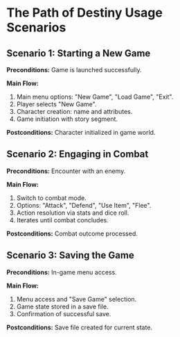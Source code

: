 # The Path of Destiny Usage Scenarios

## Scenario 1: Starting a New Game

**Preconditions:** Game is launched successfully.

**Main Flow:**
1. Main menu options: "New Game", "Load Game", "Exit".
2. Player selects "New Game".
3. Character creation: name and attributes.
4. Game initiation with story segment.

**Postconditions:** Character initialized in game world.

## Scenario 2: Engaging in Combat

**Preconditions:** Encounter with an enemy.

**Main Flow:**
1. Switch to combat mode.
2. Options: "Attack", "Defend", "Use Item", "Flee".
3. Action resolution via stats and dice roll.
4. Iterates until combat concludes.

**Postconditions:** Combat outcome processed.

## Scenario 3: Saving the Game

**Preconditions:** In-game menu access.

**Main Flow:**
1. Menu access and "Save Game" selection.
2. Game state stored in a save file.
3. Confirmation of successful save.

**Postconditions:** Save file created for current state.

